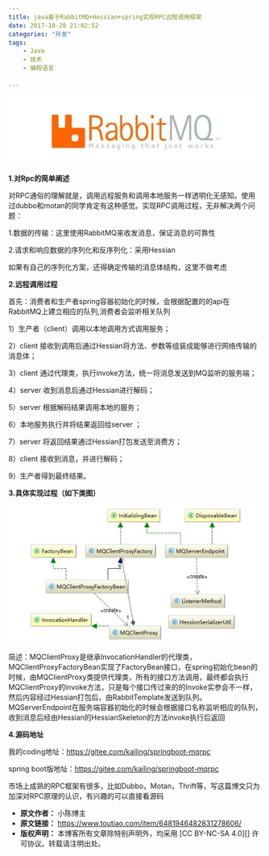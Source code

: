 ```yaml
---
title: java基于RabbitMQ+Hessian+spring实现RPC远程调用框架
date: 2017-10-28 21:02:52
categories: "开发"
tags:
	- Java
	- 技术
	- 编程语言

---
```


![java基于RabbitMQ+Hessian+spring实现RPC远程调用框架][java_RabbitMQ_Hessian_spring_RPC]

**1.对Rpc的简单阐述** 

对RPC通俗的理解就是，调用远程服务和调用本地服务一样透明化无感知。使用过dubbo和motan的同学肯定有这种感觉。实现RPC调用过程，无非解决两个问题：

1.数据的传输：这里使用RabbitMQ来收发消息，保证消息的可靠性

2.请求和响应数据的序列化和反序列化：采用Hessian

如果有自己的序列化方案，还得确定传输的消息体结构，这里不做考虑

**2.远程调用过程**

首先：消费者和生产者spring容器初始化的时候，会根据配置的的api在RabbitMQ上建立相应的队列,消费者会监听相关队列

1）生产者（client）调用以本地调用方式调用服务；

2）client 接收到调用后通过Hessian将方法、参数等组装成能够进行网络传输的消息体；

3）client 通过代理类，执行invoke方法，统一将消息发送到MQ监听的服务端；

4）server 收到消息后通过Hessian进行解码；

5）server 根据解码结果调用本地的服务；

6）本地服务执行并将结果返回给server ；

7）server 将返回结果通过Hessian打包发送至消费方；

8）client 接收到消息，并进行解码；

9）生产者得到最终结果。

**3.具体实现过程（如下类图）**

![java基于RabbitMQ+Hessian+spring实现RPC远程调用框架][java_RabbitMQ_Hessian_spring_RPC 1]

简述：MQClientProxy是继承InvocationHandler的代理类，MQClientProxyFactoryBean实现了FactoryBean接口，在spring初始化bean的时候，由MQClientProxy类提供代理类，所有的接口方法调用，最终都会执行MQClientProxy的invoke方法，只是每个接口传过来的的Invoke实参会不一样，然后内容经过Hessian打包后，由RabbitTemplate发送到队列。MQServerEndpoint在服务端容器初始化的时候会根据接口名称监听相应的队列，收到消息后经由Hessian的HessianSkeleton的方法invoke执行后返回

**4.源码地址**

我的coding地址：https://gitee.com/kailing/springboot-mqrpc

spring boot版地址：https://gitee.com/kailing/springboot-mqrpc

市场上成熟的RPC框架有很多，比如Dubbo，Motan，Thrift等，写这篇博文只为加深对RPC原理的认识，有兴趣的可以直接看源码


[java_RabbitMQ_Hessian_spring_RPC]: static/resources/crawler/YBJQ-FAFI-63AM.jpg
[java_RabbitMQ_Hessian_spring_RPC 1]: static/resources/crawler/QIQJ-3MFR-FQEZ.jpg
 *  **原文作者：** 小陈博主
 *  **原文链接：** https://www.toutiao.com/item/6481946482831278606/
 *  **版权声明：** 本博客所有文章除特别声明外，均采用 [CC BY-NC-SA 4.0][] 许可协议。转载请注明出处。

